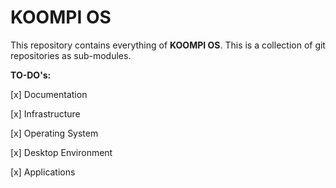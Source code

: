 # KOOMPI OS
This repository contains everything of **KOOMPI OS**. This is a collection of git repositories as sub-modules.

**TO-DO's:**

  [x] Documentation
  
  [x] Infrastructure
  
  [x] Operating System
  
  [x] Desktop Environment
  
  [x] Applications
